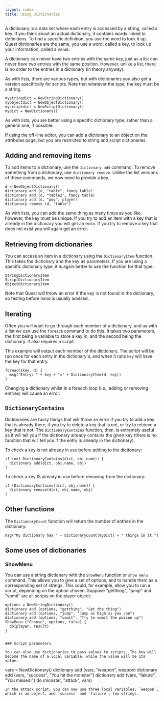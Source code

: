 ```yaml
---
layout: index
title: Using Dictionaries
---
```


A dictionary is a data set where each entry is accessed by a string, called a key. If you think about an actual dictionary, it contains words linked to definitions. To find a specific definition, you use the word to look it up. Quest dictionaries are the same, you use a word, called a key, to look up your information, called a value.

A dictionary can never have two entries with the same key, just as a list can never have two entries with the same position. However, unlike a list, there is no order to the entries in a dictionary (in theory anyway).


As with lists, there are various types, but with dictionaries you also get a version specifically for scripts. Note that whatever the type, the key must be a string.
```
mystringdict = NewStringDictionary()
myobjectdict = NewObjectDictionary()
myscriptdict = NewScriptDictionary()
mydict = NewDictionary()
```
As with lists, you are better using a specific dictionary type, rather than a general one, if possible.

If using the off-line editor, you can add a dictionary to an object on the attributes page, but you are restricted to string and script dictionaries.



Adding and removing items
-------------------------

To add items to a dictionary, use the `dictionary add` command. To remove something from a dictionary, use `dictionary remove`. Unlike the list versions of these commands, we now need to provide a key.
```
d = NewObjectDictionary()
dictionary add (d, "table", fancy table)
dictionary add (d, "table2", fancy table)
dictionary add (d, "pov", player)
dictionary remove (d, "table")
```
As with lists, you can add the same thing as many times as you like, however, the key must be unique. If you try to add an item with a key that is already in the dictionary you will get an error. If you try to remove a key that does not exist you will again get an error.



Retrieving from dictionaries
-----------------------------

You can access an item in a dictionary using the `DictionaryItem` function. This takes the dictionary and the key as parameters. If you are using a specific dictionary type, it is again better to use the function for that type:
```
StringDictionaryItem
ScriptDictionaryItem
ObjectDictionaryItem
```
Note that Quest will throw an error if the key is not found in the dictionary, so testing before hand is usually advised.



Iterating
---------

Often you will want to go through each member of a dictionary, and as with a list we can use the `foreach` command to do this. It takes two parameters, the first being a variable to store a key in, and the second being the dictionary. It also requires a script.

This example will output each member of the dictionary. The script will be run once for each entry in the dictionary `d`, and when it runs `key` will have the key for that entry.
```
foreach(key, d) {
  msg("Entry: " + key + "=" + DictionaryItem(d, key))
}
```
Changing a dictionary whilst in a foreach loop (i.e., adding or removing entries) will cause an error.



`DictionaryContains`
---------------

Dictionaries are fussy things that will throw an error if you try to add a key that is already there, if you try to delete a key that is not, or try to retrieve a key that is not. The  `DictionaryContains` function, then, is extremely useful as it will tell you if the dictionary already contains the given key (there is no function that will tell you if the entry is already in the dictionary).

To check a key is not already in use before adding to the dictionary:
```
if (not DictionaryContains(dict, obj.name)) {
  dictionary add(dict, obj.name, obj)
}
```
To check a key IS already in use before removing from the dictionary:
```
if (DictionaryContains(dict, obj.name)) {
  dictionary remove(dict, obj.name, obj)
}
```

Other functions
---------------

The `DictionaryCount` function will return the number of entries in the dictionary.
```
msg("My dictionary has " + DictionaryCount(myDict) + " things in it.")
```


Some uses of dictionaries
-------------------------

### ShowMenu

You can use a string dictionary with the `ShowMenu` function or `show menu` command. This allows you to give a set of options, and to handle them as a corresponding set of strings. This could, for example, allow you to run a script, depending on the option chosen. Suppose "getthing", "jump" and "vomit" are all scripts on the player object:
```
options = NewStringDictionary()
dictionary add (options, "getthing", "Get the thing")
dictionary add (options, "jump", "Jump as high as you can")
dictionary add (options, "vomit", "Try to vomit the poison up")
ShowMenu ("Choose", options, false) {
  do(player, result)
}


### Script parameters

You can also use dictionaries to pass values to scripts. The key will become the name of a local variable, while the value will be its value.
```
vars = NewDictionary()
dictionary add (vars, "weapon", weapon)
dictionary add (vars, "success", "You hit the monster")
dictionary add (vars, "failure", "You missed!")
do (monster, "attack", vars)
```
In the attack script, you can now use three local variables; `weapon`, which is an object, and `success` and `failure`, two strings.